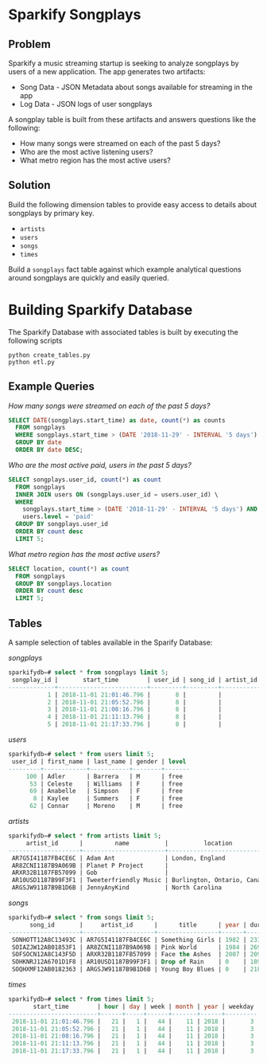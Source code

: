 # Sparkify Songplays

## Problem

Sparkify a music streaming startup is seeking to analyze songplays by users of a
new application. The app generates two artifacts:

* Song Data - JSON Metadata about songs available for streaming in the app
* Log Data - JSON logs of user songplays

A songplay table is built from these artifacts and answers questions like the
following:

* How many songs were streamed on each of the past 5 days?
* Who are the most active listening users?
* What metro region has the most active users?

## Solution

Build the following dimension tables to provide easy access to details about songplays by primary key.

* `artists`
* `users`
* `songs`
* `times`

Build a `songplays` fact table against which example analytical questions around
songplays are quickly and easily queried.

# Building Sparkify Database

The Sparkify Database with associated tables is built by executing the following scripts

```
python create_tables.py
python etl.py
```

## Example Queries

*How many songs were streamed on each of the past 5 days?*
```sql
SELECT DATE(songplays.start_time) as date, count(*) as counts
  FROM songplays
  WHERE songplays.start_time > (DATE '2018-11-29' - INTERVAL '5 days')
  GROUP BY date
  ORDER BY date DESC;
```

*Who are the most active paid, users in the past 5 days?*
```sql
SELECT songplays.user_id, count(*) as count
  FROM songplays
  INNER JOIN users ON (songplays.user_id = users.user_id) \
  WHERE
    songplays.start_time > (DATE '2018-11-29' - INTERVAL '5 days') AND
    users.level = 'paid'
  GROUP BY songplays.user_id
  ORDER BY count desc
  LIMIT 5;
```

*What metro region has the most active users?*
```sql
SELECT location, count(*) as count
  FROM songplays
  GROUP BY songplays.location
  ORDER BY count desc
  LIMIT 5;
```

## Tables

A sample selection of tables available in the Sparify Database:

*songplays*

```sql
sparkifydb=# select * from songplays limit 5;
 songplay_id |       start_time        | user_id | song_id | artist_id | session_id |          location           |                                                   user_agent
-------------+-------------------------+---------+---------+-----------+------------+-----------------------------+-----------------------------------------------------------------------------------------------------------------
           1 | 2018-11-01 21:01:46.796 |       8 |         |           |        139 | Phoenix-Mesa-Scottsdale, AZ | "Mozilla/5.0 (Windows NT 6.1; WOW64) AppleWebKit/537.36 (KHTML, like Gecko) Chrome/35.0.1916.153 Safari/537.36"
           2 | 2018-11-01 21:05:52.796 |       8 |         |           |        139 | Phoenix-Mesa-Scottsdale, AZ | "Mozilla/5.0 (Windows NT 6.1; WOW64) AppleWebKit/537.36 (KHTML, like Gecko) Chrome/35.0.1916.153 Safari/537.36"
           3 | 2018-11-01 21:08:16.796 |       8 |         |           |        139 | Phoenix-Mesa-Scottsdale, AZ | "Mozilla/5.0 (Windows NT 6.1; WOW64) AppleWebKit/537.36 (KHTML, like Gecko) Chrome/35.0.1916.153 Safari/537.36"
           4 | 2018-11-01 21:11:13.796 |       8 |         |           |        139 | Phoenix-Mesa-Scottsdale, AZ | "Mozilla/5.0 (Windows NT 6.1; WOW64) AppleWebKit/537.36 (KHTML, like Gecko) Chrome/35.0.1916.153 Safari/537.36"
           5 | 2018-11-01 21:17:33.796 |       8 |         |           |        139 | Phoenix-Mesa-Scottsdale, AZ | "Mozilla/5.0 (Windows NT 6.1; WOW64) AppleWebKit/537.36 (KHTML, like Gecko) Chrome/35.0.1916.153 Safari/537.36"
```

*users*

```sql
sparkifydb=# select * from users limit 5;
 user_id | first_name | last_name | gender | level
---------+------------+-----------+--------+-------
     100 | Adler      | Barrera   | M      | free
      53 | Celeste    | Williams  | F      | free
      69 | Anabelle   | Simpson   | F      | free
       8 | Kaylee     | Summers   | F      | free
      62 | Connar     | Moreno    | M      | free
```

*artists*

```sql
sparkifydb=# select * from artists limit 5;
     artist_id      |         name          |          location           | latitude | longitude
--------------------+-----------------------+-----------------------------+----------+-----------
 AR7G5I41187FB4CE6C | Adam Ant              | London, England             |          |
 AR8ZCNI1187B9A069B | Planet P Project      |                             |          |
 ARXR32B1187FB57099 | Gob                   |                             |          |
 AR10USD1187B99F3F1 | Tweeterfriendly Music | Burlington, Ontario, Canada |          |
 ARGSJW91187B9B1D6B | JennyAnyKind          | North Carolina              | 35.21962 | -80.01955
```

*songs*

```sql
sparkifydb=# select * from songs limit 5;
      song_id       |     artist_id      |      title      | year | duration
--------------------+--------------------+-----------------+------+-----------
 SONHOTT12A8C13493C | AR7G5I41187FB4CE6C | Something Girls | 1982 | 233.40363
 SOIAZJW12AB01853F1 | AR8ZCNI1187B9A069B | Pink World      | 1984 | 269.81832
 SOFSOCN12A8C143F5D | ARXR32B1187FB57099 | Face the Ashes  | 2007 | 209.60608
 SOHKNRJ12A6701D1F8 | AR10USD1187B99F3F1 | Drop of Rain    | 0    | 189.57016
 SOQHXMF12AB0182363 | ARGSJW91187B9B1D6B | Young Boy Blues | 0    | 218.77506
```

*times*

```sql
sparkifydb=# select * from times limit 5;
       start_time        | hour | day | week | month | year | weekday
-------------------------+------+-----+------+-------+------+---------
 2018-11-01 21:01:46.796 |   21 |   1 |   44 |    11 | 2018 |       3
 2018-11-01 21:05:52.796 |   21 |   1 |   44 |    11 | 2018 |       3
 2018-11-01 21:08:16.796 |   21 |   1 |   44 |    11 | 2018 |       3
 2018-11-01 21:11:13.796 |   21 |   1 |   44 |    11 | 2018 |       3
 2018-11-01 21:17:33.796 |   21 |   1 |   44 |    11 | 2018 |       3
```

